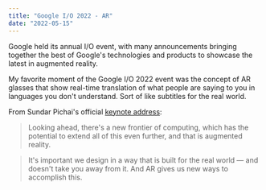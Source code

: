 ```yaml
---
title: "Google I/O 2022 - AR"
date: "2022-05-15"
---
```


Google held its annual I/O event, with many announcements bringing together the best of Google's technologies and products to showcase the latest in augmented reality.

My favorite moment of the Google I/O 2022 event was the concept of AR glasses that show real-time translation of what people are saying to you in languages you don't understand. Sort of like subtitles for the real world.

From Sundar Pichai's official [keynote address](https://blog.google/technology/developers/io-2022-keynote):

> Looking ahead, there's a new frontier of computing, which has the potential to extend all of this even further, and that is augmented reality.

> It's important we design in a way that is built for the real world — and doesn't take you away from it. And AR gives us new ways to accomplish this.
